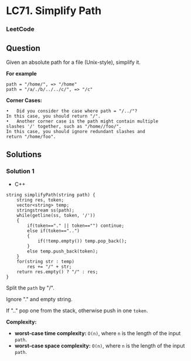 # LC71. Simplify Path

### LeetCode

## Question

Given an absolute path for a file (Unix-style), simplify it.

**For example**
```
path = "/home/", => "/home"
path = "/a/./b/../../c/", => "/c"
```

**Corner Cases:**
```
•	Did you consider the case where path = "/../"?
In this case, you should return "/".
•	Another corner case is the path might contain multiple slashes '/' together, such as "/home//foo/".
In this case, you should ignore redundant slashes and return "/home/foo".
```

## Solutions

### Solution 1

* C++
```
string simplifyPath(string path) {
    string res, token;
    vector<string> temp;
    stringstream ss(path);
    while(getline(ss, token, '/'))
    {
        if(token=="." || token=="") continue;
        else if(token=="..")
        {
            if(!temp.empty()) temp.pop_back();
        }
        else temp.push_back(token);
    }
    for(string str : temp)
        res += "/" + str;
    return res.empty() ? "/" : res;
}
```

Split the `path` by "/". 

Ignore "." and empty string. 

If ".." pop one from the stack, otherwise push in one `token`.

**Complexity:**

* **worst-case time complexity:** `O(n)`, where `n` is the length of the input `path`.
* **worst-case space complexity:** `O(n)`, where `n` is the length of the input `path`.
